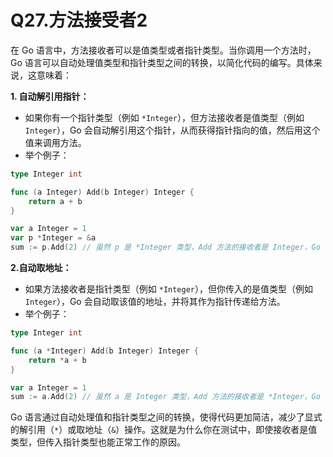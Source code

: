 # Q27.方法接受者2

在 Go 语言中，方法接收者可以是值类型或者指针类型。当你调用一个方法时，Go 语言可以自动处理值类型和指针类型之间的转换，以简化代码的编写。具体来说，这意味着：

**1. 自动解引用指针：**

- 如果你有一个指针类型（例如 `*Integer`），但方法接收者是值类型（例如 `Integer`），Go 会自动解引用这个指针，从而获得指针指向的值，然后用这个值来调用方法。
- 举个例子：

```go
type Integer int

func (a Integer) Add(b Integer) Integer {
    return a + b
}

var a Integer = 1
var p *Integer = &a
sum := p.Add(2) // 虽然 p 是 *Integer 类型，Add 方法的接收者是 Integer，Go 会自动解引用 p
```

**2.自动取地址：**

- 如果方法接收者是指针类型（例如 `*Integer`），但你传入的是值类型（例如 `Integer`），Go 会自动取该值的地址，并将其作为指针传递给方法。
- 举个例子：

```go
type Integer int

func (a *Integer) Add(b Integer) Integer {
    return *a + b
}

var a Integer = 1
sum := a.Add(2) // 虽然 a 是 Integer 类型，Add 方法的接收者是 *Integer，Go 会自动取 a 的地址
```



Go 语言通过自动处理值和指针类型之间的转换，使得代码更加简洁，减少了显式的解引用（`*`）或取地址（`&`）操作。这就是为什么你在测试中，即使接收者是值类型，但传入指针类型也能正常工作的原因。